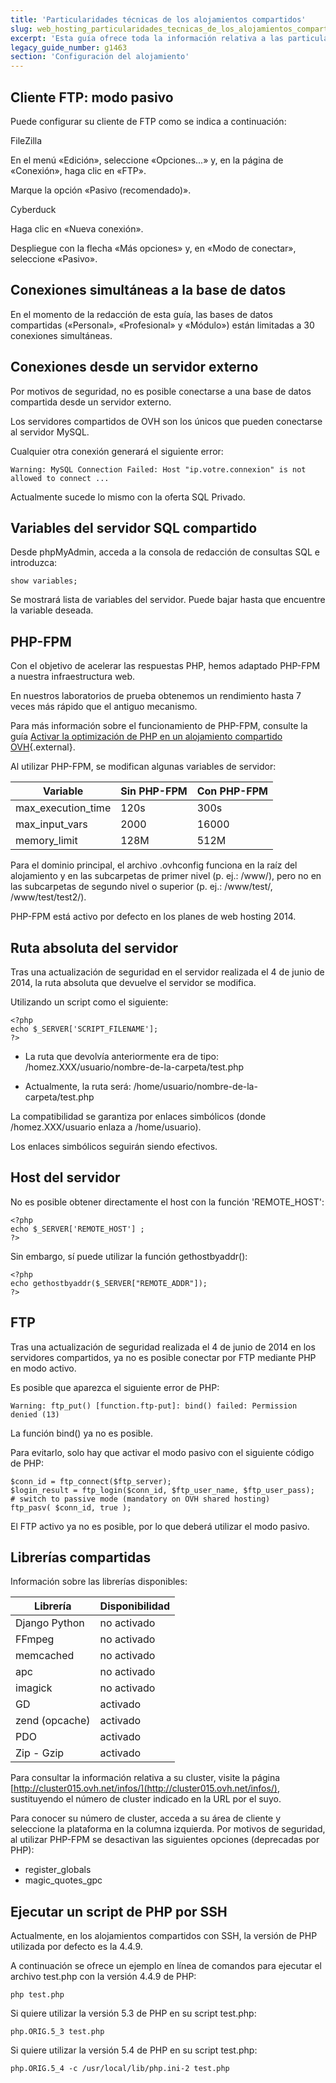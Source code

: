 ```yaml
---
title: 'Particularidades técnicas de los alojamientos compartidos'
slug: web_hosting_particularidades_tecnicas_de_los_alojamientos_compartidos
excerpt: 'Esta guía ofrece toda la información relativa a las particularidades técnicas de los alojamientos compartidos'
legacy_guide_number: g1463
section: 'Configuración del alojamiento'
---
```


## Cliente FTP: modo pasivo
Puede configurar su cliente de FTP como se indica a continuación:

FileZilla

En el menú «Edición», seleccione «Opciones...» y, en la página de «Conexión», haga clic en «FTP».

Marque la opción «Pasivo (recomendado)».

Cyberduck

Haga clic en «Nueva conexión».

Despliegue con la flecha «Más opciones» y, en «Modo de conectar», seleccione «Pasivo».


## Conexiones simultáneas a la base de datos
En el momento de la redacción de esta guía, las bases de datos compartidas («Personal», «Profesional» y «Módulo») están limitadas a 30 conexiones simultáneas.


## Conexiones desde un servidor externo
Por motivos de seguridad, no es posible conectarse a una base de datos compartida desde un servidor externo.

Los servidores compartidos de OVH son los únicos que pueden conectarse al servidor MySQL.

Cualquier otra conexión generará el siguiente error:


```
Warning: MySQL Connection Failed: Host "ip.votre.connexion" is not allowed to connect ...
```


Actualmente sucede lo mismo con la oferta SQL Privado.


## Variables del servidor SQL compartido
Desde phpMyAdmin, acceda a la consola de redacción de consultas SQL e introduzca:


```
show variables;
```


Se mostrará lista de variables del servidor. Puede bajar hasta que encuentre la variable deseada.


## PHP-FPM
Con el objetivo de acelerar las respuestas PHP, hemos adaptado PHP-FPM a nuestra infraestructura web.

En nuestros laboratorios de prueba obtenemos un rendimiento hasta 7 veces más rápido que el antiguo mecanismo.

Para más información sobre el funcionamiento de PHP-FPM, consulte la guía [Activar la optimización de PHP en un alojamiento compartido OVH](https://docs.ovh.com/es/hosting/activar_la_optimizacion_de_php_en_un_alojamiento_compartido_ovh/){.external}.


Al utilizar PHP-FPM, se modifican algunas variables de servidor: 

|Variable|Sin PHP-FPM|Con PHP-FPM|
|----|----|----|
|max_execution_time|120s|300s|
|max_input_vars|2000|16000|
|memory_limit|128M|512M|


Para el dominio principal, el archivo .ovhconfig funciona en la raíz del alojamiento y en las subcarpetas de primer nivel (p. ej.: /www/), pero no en las subcarpetas de segundo nivel o superior (p. ej.: /www/test/, /www/test/test2/).

PHP-FPM está activo por defecto en los planes de web hosting 2014.


## Ruta absoluta del servidor
Tras una actualización de seguridad en el servidor realizada el 4 de junio de 2014, la ruta absoluta que devuelve el servidor se modifica.

Utilizando un script como el siguiente: 

```
<?php
echo $_SERVER['SCRIPT_FILENAME'];
?>
```

- La ruta que devolvía anteriormente era de tipo: /homez.XXX/usuario/nombre-de-la-carpeta/test.php

- Actualmente, la ruta será: /home/usuario/nombre-de-la-carpeta/test.php


La compatibilidad se garantiza por enlaces simbólicos (donde /homez.XXX/usuario enlaza a /home/usuario).

Los enlaces simbólicos seguirán siendo efectivos.


## Host del servidor
No es posible obtener directamente el host con la función 'REMOTE_HOST':


```
<?php
echo $_SERVER['REMOTE_HOST'] ;
?>
```


Sin embargo, sí puede utilizar la función gethostbyaddr():


```
<?php
echo gethostbyaddr($_SERVER["REMOTE_ADDR"]); 
?>
```




## FTP
Tras una actualización de seguridad realizada el 4 de junio de 2014 en los servidores compartidos, ya no es posible conectar por FTP mediante PHP en modo activo.

Es posible que aparezca el siguiente error de PHP: 

```
Warning: ftp_put() [function.ftp-put]: bind() failed: Permission denied (13)
```


La función bind() ya no es posible. 

Para evitarlo, solo hay que activar el modo pasivo con el siguiente código de PHP:

```
$conn_id = ftp_connect($ftp_server);
$login_result = ftp_login($conn_id, $ftp_user_name, $ftp_user_pass);
# switch to passive mode (mandatory on OVH shared hosting)
ftp_pasv( $conn_id, true );
```


El FTP activo ya no es posible, por lo que deberá utilizar el modo pasivo.


## Librerías compartidas
Información sobre las librerías disponibles:

|Librería|Disponibilidad|
|----|----|
|Django Python|no activado|
|FFmpeg|no activado|
|memcached|no activado|
|apc|no activado|
|imagick|no activado|
|GD|activado|
|zend (opcache)|activado|
|PDO|activado|
|Zip - Gzip|activado|


Para consultar la información relativa a su cluster, visite la página [http://cluster015.ovh.net/infos/](http://cluster015.ovh.net/infos/), sustituyendo el número de cluster indicado en la URL por el suyo.

Para conocer su número de cluster, acceda a su área de cliente y seleccione la plataforma en la columna izquierda.
Por motivos de seguridad, al utilizar PHP-FPM se desactivan las siguientes opciones (deprecadas por PHP):


- register_globals
- magic_quotes_gpc


## Ejecutar un script de PHP por SSH
Actualmente, en los alojamientos compartidos con SSH, la versión de PHP utilizada por defecto es la 4.4.9.

A continuación se ofrece un ejemplo en línea de comandos para ejecutar el archivo test.php con la versión 4.4.9 de PHP:


```
php test.php
```


Si quiere utilizar la versión 5.3 de PHP en su script test.php:


```
php.ORIG.5_3 test.php
```


Si quiere utilizar la versión 5.4 de PHP en su script test.php:


```
php.ORIG.5_4 -c /usr/local/lib/php.ini-2 test.php
```



